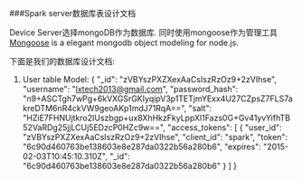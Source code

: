 
###Spark server数据库表设计文档

Device Server选择mongoDB作为数据库. 同时使用mongoose作为管理工具 [Mongoose](http://mongoosejs.com/) is a elegant mongodb object modeling for node.js.

下面是我们的数据库设计文档:
1. User table
Model:
{
  "_id": "zVBYszPXZXexAaCsIszRzOz9+2zVIhse",
  "username": "lxtech2013@gmail.com",
  "password_hash": "n9+ASCTgh7wPg+6kVXGSrGKIyqipV3p1TETjmYExx4U27CZpsZ7FLS7akreDTM6nR4ckVW9geoAKp1mdJ71RqA==",
  "salt": "HZiE7FHNUjtkro2IUszbgp+ux8XhHkzFkyLppXl1Fazs0G+Gv41yvYifhTB52VaRDg25jjLCUj5EDzcP0HZc9w==",
  "access_tokens": [
    {
      "user_id": "zVBYszPXZXexAaCsIszRzOz9+2zVIhse",
      "client_id": "spark",
      "token": "6c90d460763be138603e8e287da0322b56a280b6",
      "expires": "2015-02-03T10:45:10.310Z",
      "_id": "6c90d460763be138603e8e287da0322b56a280b6"
    }
  ]
}
